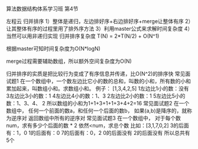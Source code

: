 算法数据结构体系学习班
第4节

左程云
归并排序
1）整体是递归，左边排好序+右边排好序+merge让整体有序
2）让其整体有序的过程里用了排外序方法
3）利用master公式来求解时间复杂度
4）当然可以用非递归实现
归并排序复杂度
T(N) = 2*T(N/2) + O(N^1)

根据master可知时间复杂度为O(N*logN)

merge过程需要辅助数组，所以额外空间复杂度为O(N)

归并排序的实质是把比较行为变成了有序信息并传递，比O(N^2)的排序快
常见面试题1
在一个数组中，一个数左边比它小的数的总和，叫数的小和，所有数的小和累加起来，叫数组小和。求数组小和。
例子： [1,3,4,2,5] 
1左边比1小的数：没有
3左边比3小的数：1
4左边比4小的数：1、3
2左边比2小的数：1
5左边比5小的数：1、3、4、 2
所以数组的小和为1+1+3+1+1+3+4+2=16 
常见面试题2
在一个数组中，
任何一个前面的数a，和任何一个后面的数b，
如果(a,b)是降序的，就称为逆序对
返回数组中所有的逆序对
常见面试题3
在一个数组中，
对于每个数num，求有多少个后面的数 * 2 依然<num，求总个数
比如：[3,1,7,0,2]
3的后面有：1，0
1的后面有：0
7的后面有：0，2
0的后面没有
2的后面没有
所以总共有5个




